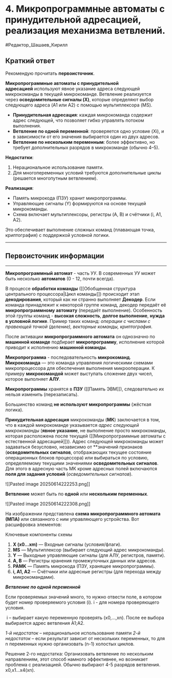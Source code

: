 # 4. Микропрограммные автоматы с принудительной адресацией, реализация механизма ветвлений.

#Редактор_Шашаев_Кирилл 
## Краткий ответ

Рекомендую прочитать **первоисточник**.

**Микропрограммные автоматы с принудительной адресацией** используют явное указание адреса следующей микрокоманды в текущей микрокоманде. Ветвление реализуется через **осведомительные сигналы (X)**, которые определяют выбор следующего адреса (A1 или A2) с помощью мультиплексора (MS).
- **Принудительная адресация**: каждая микрокоманда содержит адрес следующей, что позволяет гибко управлять потоком выполнения.
- **Ветвление по одной переменной**: проверяется одно условие (Xi), и в зависимости от его значения выбирается один из двух адресов.
- **Ветвление по нескольким переменным**: более эффективно, но требует дополнительных разрядов в микрокоманде (обычно 4–5).

**Недостатки**:
1. Нерациональное использование памяти.
2. Для многопеременных условий требуются дополнительные циклы (решается многопутным ветвлением).

**Реализация**:
- Память микрокода (ПЗУ) хранит микропрограммы.    
- Управляющие сигналы (Y) формируются на основе текущей микрокоманды.
- Схема включает мультиплексоры, регистры (A, B) и счётчики (i, A1, A2).

Это обеспечивает выполнение сложных команд (плавающая точка, криптография) с поддержкой условной логики.

---
## Первоисточник информации
---
**Микропрограммный автомат** - часть УУ. В современных УУ может быть несколько **автоматов** (0 - 12, почти всегда).

В процессе **обработки команды** ([[Обобщенная структура центрального процессора|Цикл команды]]) происходит этап **декодирования**, который как ни странно выполняет **Декодер**. Если команда принадлежит к некоторой группе команд, декодер передаёт её **микропрограммному автомату** (передаёт выполнение). Особенность этой группы команд - **высокая сложность**, **долгое выполнение**,  **нужда в условной логике**. Пример таких команд: *операции с числами с правеющей точкой (деление), векторные команды, криптография*.

После активации **микропрограммного автомата** он однозначно по **машинной команде** подбирает **микропрограмму**, исполнение которой приводит к исполнению **машинной команды**.

**Микропрограмма** - последовательность **микрокоманд**. **Микрокоманда** — это команда управления логическими схемами микропроцессора для обеспечения выполнения микрооперации. К примеру **микрокомандой** может выступать сложение двух чисел, которое выполняет **АЛУ**.

**Микропрограммы** хранятся в **ПЗУ** ([[Память ЭВМ]]), следовательно их нельзя изменить (перезаписать).

Большинство команд **не используют микропрограммы** (жёсткая логика). 

**Принудительная адресация** микрокоманды (**МК**) заключается в том, что в каждой микрокоманде указывается *адрес следующей микрокоманды* (**явное указание**, не выполнение просто микрокоманды, которая расположена после текущей ([[Микропрограммные автоматы с естественной адресацией]])). Адрес следующей микрокоманды может задаваться безусловно, независимо от **значений признаков (**осведомительных сигналов**, отображающих текущее состояние операционных блоков процессора) или выбираться по условию, определяемому текущими значениями **осведомительных сигналов**. Для этого в адресную часть МК кроме адресных полей включаются **поля для задания условий** (*осведомительных сигналов*).

![[Pasted image 20250614222253.png]]

**Ветвление** может быть по **одной** или **нескольким переменных**. 

![[Pasted image 20250614222308.png]]

На изображении представлена **схема микропрограммного автомата (МПА)** или связанного с ним управляющего устройства. Вот расшифровка элементов:

Ключевые компоненты схемы
1. **X (x0...xm)** — Входные сигналы (условия/флаги).
2. **MS** — Мультиплексор (выбирает следующий адрес микрокоманды).
3. **Y** — Выходные управляющие сигналы (для АЛУ, регистров, памяти).
4. **A, B** — Регистры хранения промежуточных данных или адресов.
5. **PAMK** — Память микрокода (ПЗУ, хранящее микропрограммы). 
6. **i, A1, A2** — Счётчики или адресные регистры (для перехода между микрокомандами).

**_Ветвление по одной переменной_**

Если проверяемых значений много, то нужно отвести поле, в котором будет номер проверяемого условия (i). i - для номера проверяющего условия.

 i – выбирает какую переменную проверять (x0,…,xn). После ее выбора выбирается адрес ветвления A1;A2.

_1-й недостаток_ – нерациональное использование памяти
_2-й недостаток_ – если результат зависит от нескольких переменных, то для n переменных нужно организовать (n-1) холостых циклов.

Решение 2-го недостатка:
Организовать ветвление по нескольким направлениям, этот способ намного эффективнее, но возникает проблема с реализацией. Обычно выбирают 4-5 разрядов ветвления.  x0,x1…x4(xn).